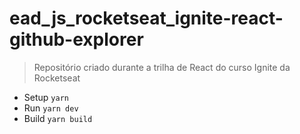 # ead_js_rocketseat_ignite-react-github-explorer

> Repositório criado durante a trilha de React do curso Ignite da Rocketseat

- Setup ``yarn``
- Run ``yarn dev``
- Build ``yarn build``
